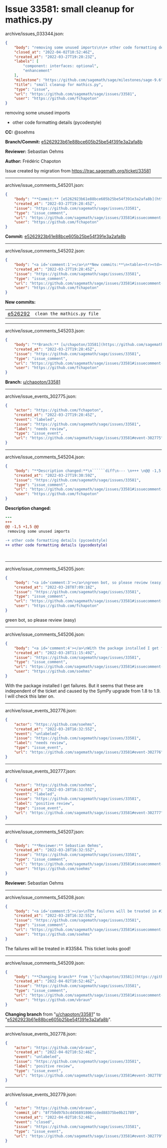# Issue 33581: small cleanup for mathics.py

archive/issues_033344.json:
```json
{
    "body": "removing some unused imports\n\n+ other code formatting details (pycodestyle)\n\n\n\n**CC:**  @soehms\n\n**Branch/Commit:** [e5262923b61e88bce605b25be54f391e3a2afa8b](https://github.com/sagemath/sagetrac-mirror/commit/e5262923b61e88bce605b25be54f391e3a2afa8b)\n\n**Reviewer:** Sebastian Oehms\n\n**Author:** Fr\u00e9d\u00e9ric Chapoton\n\nIssue created by migration from https://trac.sagemath.org/ticket/33581\n\n",
    "closed_at": "2022-04-02T10:52:46Z",
    "created_at": "2022-03-27T19:28:23Z",
    "labels": [
        "component: interfaces: optional",
        "enhancement"
    ],
    "milestone": "https://github.com/sagemath/sage/milestones/sage-9.6",
    "title": "small cleanup for mathics.py",
    "type": "issue",
    "url": "https://github.com/sagemath/sage/issues/33581",
    "user": "https://github.com/fchapoton"
}
```
removing some unused imports

+ other code formatting details (pycodestyle)



**CC:**  @soehms

**Branch/Commit:** [e5262923b61e88bce605b25be54f391e3a2afa8b](https://github.com/sagemath/sagetrac-mirror/commit/e5262923b61e88bce605b25be54f391e3a2afa8b)

**Reviewer:** Sebastian Oehms

**Author:** Frédéric Chapoton

Issue created by migration from https://trac.sagemath.org/ticket/33581





---

archive/issue_comments_545201.json:
```json
{
    "body": "**Commit:** [e5262923b61e88bce605b25be54f391e3a2afa8b](https://github.com/sagemath/sagetrac-mirror/commit/e5262923b61e88bce605b25be54f391e3a2afa8b)",
    "created_at": "2022-03-27T19:28:45Z",
    "issue": "https://github.com/sagemath/sage/issues/33581",
    "type": "issue_comment",
    "url": "https://github.com/sagemath/sage/issues/33581#issuecomment-545201",
    "user": "https://github.com/fchapoton"
}
```

**Commit:** [e5262923b61e88bce605b25be54f391e3a2afa8b](https://github.com/sagemath/sagetrac-mirror/commit/e5262923b61e88bce605b25be54f391e3a2afa8b)



---

archive/issue_comments_545202.json:
```json
{
    "body": "<a id='comment:1'></a>\n**New commits:**\n<table><tr><td><a href=\"https://github.com/sagemath/sagetrac-mirror/commit/e5262923b61e88bce605b25be54f391e3a2afa8b\">e526292</a></td><td><code>clean the mathics.py file</code></td></tr></table>\n",
    "created_at": "2022-03-27T19:28:45Z",
    "issue": "https://github.com/sagemath/sage/issues/33581",
    "type": "issue_comment",
    "url": "https://github.com/sagemath/sage/issues/33581#issuecomment-545202",
    "user": "https://github.com/fchapoton"
}
```

<a id='comment:1'></a>
**New commits:**
<table><tr><td><a href="https://github.com/sagemath/sagetrac-mirror/commit/e5262923b61e88bce605b25be54f391e3a2afa8b">e526292</a></td><td><code>clean the mathics.py file</code></td></tr></table>




---

archive/issue_comments_545203.json:
```json
{
    "body": "**Branch:** [u/chapoton/33581](https://github.com/sagemath/sagetrac-mirror/tree/u/chapoton/33581)",
    "created_at": "2022-03-27T19:28:45Z",
    "issue": "https://github.com/sagemath/sage/issues/33581",
    "type": "issue_comment",
    "url": "https://github.com/sagemath/sage/issues/33581#issuecomment-545203",
    "user": "https://github.com/fchapoton"
}
```

**Branch:** [u/chapoton/33581](https://github.com/sagemath/sagetrac-mirror/tree/u/chapoton/33581)



---

archive/issue_events_302775.json:
```json
{
    "actor": "https://github.com/fchapoton",
    "created_at": "2022-03-27T19:28:45Z",
    "event": "labeled",
    "issue": "https://github.com/sagemath/sage/issues/33581",
    "label": "needs review",
    "type": "issue_event",
    "url": "https://github.com/sagemath/sage/issues/33581#event-302775"
}
```



---

archive/issue_comments_545204.json:
```json
{
    "body": "**Description changed:**\n``````diff\n--- \n+++ \n@@ -1,5 +1,5 @@\n removing some unused imports\n \n-+ other code formatting details (pycoedstyle)\n++ other code formatting details (pycodestyle)\n \n \n``````\n",
    "created_at": "2022-03-27T19:30:59Z",
    "issue": "https://github.com/sagemath/sage/issues/33581",
    "type": "issue_comment",
    "url": "https://github.com/sagemath/sage/issues/33581#issuecomment-545204",
    "user": "https://github.com/fchapoton"
}
```

**Description changed:**
``````diff
--- 
+++ 
@@ -1,5 +1,5 @@
 removing some unused imports
 
-+ other code formatting details (pycoedstyle)
++ other code formatting details (pycodestyle)
 
 
``````




---

archive/issue_comments_545205.json:
```json
{
    "body": "<a id='comment:3'></a>\ngreen bot, so please review (easy)",
    "created_at": "2022-03-28T07:09:18Z",
    "issue": "https://github.com/sagemath/sage/issues/33581",
    "type": "issue_comment",
    "url": "https://github.com/sagemath/sage/issues/33581#issuecomment-545205",
    "user": "https://github.com/fchapoton"
}
```

<a id='comment:3'></a>
green bot, so please review (easy)



---

archive/issue_comments_545206.json:
```json
{
    "body": "<a id='comment:4'></a>\nWith the package installed I get failures. But it seems that these are independent of the ticket and caused by the SymPy upgrade from 1.8 to 1.9. I will check this later on.",
    "created_at": "2022-03-28T11:15:49Z",
    "issue": "https://github.com/sagemath/sage/issues/33581",
    "type": "issue_comment",
    "url": "https://github.com/sagemath/sage/issues/33581#issuecomment-545206",
    "user": "https://github.com/soehms"
}
```

<a id='comment:4'></a>
With the package installed I get failures. But it seems that these are independent of the ticket and caused by the SymPy upgrade from 1.8 to 1.9. I will check this later on.



---

archive/issue_events_302776.json:
```json
{
    "actor": "https://github.com/soehms",
    "created_at": "2022-03-28T16:32:55Z",
    "event": "unlabeled",
    "issue": "https://github.com/sagemath/sage/issues/33581",
    "label": "needs review",
    "type": "issue_event",
    "url": "https://github.com/sagemath/sage/issues/33581#event-302776"
}
```



---

archive/issue_events_302777.json:
```json
{
    "actor": "https://github.com/soehms",
    "created_at": "2022-03-28T16:32:55Z",
    "event": "labeled",
    "issue": "https://github.com/sagemath/sage/issues/33581",
    "label": "positive review",
    "type": "issue_event",
    "url": "https://github.com/sagemath/sage/issues/33581#event-302777"
}
```



---

archive/issue_comments_545207.json:
```json
{
    "body": "**Reviewer:** Sebastian Oehms",
    "created_at": "2022-03-28T16:32:55Z",
    "issue": "https://github.com/sagemath/sage/issues/33581",
    "type": "issue_comment",
    "url": "https://github.com/sagemath/sage/issues/33581#issuecomment-545207",
    "user": "https://github.com/soehms"
}
```

**Reviewer:** Sebastian Oehms



---

archive/issue_comments_545208.json:
```json
{
    "body": "<a id='comment:5'></a>\nThe failures will be treated in #33584. This ticket looks good!",
    "created_at": "2022-03-28T16:32:55Z",
    "issue": "https://github.com/sagemath/sage/issues/33581",
    "type": "issue_comment",
    "url": "https://github.com/sagemath/sage/issues/33581#issuecomment-545208",
    "user": "https://github.com/soehms"
}
```

<a id='comment:5'></a>
The failures will be treated in #33584. This ticket looks good!



---

archive/issue_comments_545209.json:
```json
{
    "body": "**Changing branch** from \"[u/chapoton/33581](https://github.com/sagemath/sagetrac-mirror/tree/u/chapoton/33581)\" to \"[e5262923b61e88bce605b25be54f391e3a2afa8b](https://github.com/sagemath/sagetrac-mirror/commit/e5262923b61e88bce605b25be54f391e3a2afa8b)\".",
    "created_at": "2022-04-02T10:52:46Z",
    "issue": "https://github.com/sagemath/sage/issues/33581",
    "type": "issue_comment",
    "url": "https://github.com/sagemath/sage/issues/33581#issuecomment-545209",
    "user": "https://github.com/vbraun"
}
```

**Changing branch** from "[u/chapoton/33581](https://github.com/sagemath/sagetrac-mirror/tree/u/chapoton/33581)" to "[e5262923b61e88bce605b25be54f391e3a2afa8b](https://github.com/sagemath/sagetrac-mirror/commit/e5262923b61e88bce605b25be54f391e3a2afa8b)".



---

archive/issue_events_302778.json:
```json
{
    "actor": "https://github.com/vbraun",
    "created_at": "2022-04-02T10:52:46Z",
    "event": "unlabeled",
    "issue": "https://github.com/sagemath/sage/issues/33581",
    "label": "positive review",
    "type": "issue_event",
    "url": "https://github.com/sagemath/sage/issues/33581#event-302778"
}
```



---

archive/issue_events_302779.json:
```json
{
    "actor": "https://github.com/vbraun",
    "commit_id": "8f750d97b3cd456891806ccded88375be0b21789",
    "created_at": "2022-04-02T10:52:46Z",
    "event": "closed",
    "issue": "https://github.com/sagemath/sage/issues/33581",
    "type": "issue_event",
    "url": "https://github.com/sagemath/sage/issues/33581#event-302779"
}
```
